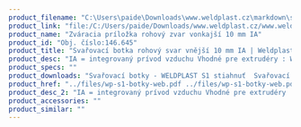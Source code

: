 ```yaml
---
product_filename: "C:\Users\paide\Downloads\www.weldplast.cz\markdown\svarovaci-botka-rohovy-svar-vnejsi-10-mm-ia.md"
product_link: "file:/C:/Users/paide/Downloads/www.weldplast.cz/www.weldplast.cz/sk/svarovaci-botka-rohovy-svar-vnejsi-10-mm-ia"
product_name: "Zváracia príložka rohový zvar vonkajší 10 mm IA"
product_id: "Obj. číslo:146.645"
product_title: "Svařovací botka rohový svar vnější 10 mm IA | Weldplast"
product_desc: "IA = integrovaný prívod vzduchu Vhodné pre extrudéry : WELDPLAST S2FUSION 1FUSION 2FUSION 3FUSION 3C"
product_specs: ""
product_downloads: "Svařovací botky - WELDPLAST S1 stiahnuť  Svařovací botky - FUSION 2/3/3C WELDPLAST S2 stiahnuť  Svařovací botky - WELDPLAST S2 PVC S4 S6 stiahnuť  Příslušenství (botky) - FUSION 2/3/3C WELDPLAST S2 stiahnuť"
product_href: "../files/wp-s1-botky-web.pdf ../files/wp-s1-botky-web.pdf ../files/prehled-botek-fusion-2-3-3c-weldplast-s21.pdf ../files/prehled-botek-fusion-2-3-3c-weldplast-s21.pdf ../files/prehled-botek-weldplast-s2pvc-s4-s62.pdf ../files/prehled-botek-weldplast-s2pvc-s4-s62.pdf ../files/718-prehled-botek-fusion-2-3-3c-weldplast-s21.pdf ../files/718-prehled-botek-fusion-2-3-3c-weldplast-s21.pdf"
product_desc_2: "IA = integrovaný prívod vzduchu Vhodné pre extrudéry : WELDPLAST S2FUSION 1FUSION 2FUSION 3FUSION 3C"
product_accessories: ""
product_similar: ""
---
```

